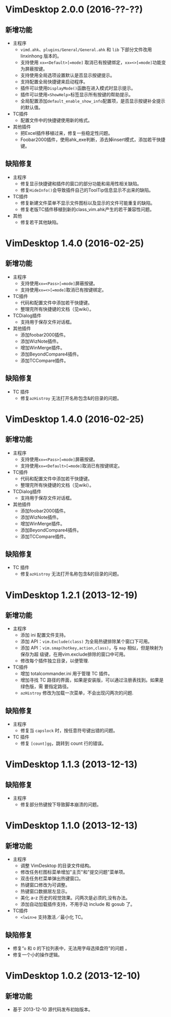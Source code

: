 VimDesktop 2.0.0 (2016-??-??)
=============================
新增功能
--------
- 主程序
    - `vimd.ahk`、`plugins/General/General.ahk` 和 `lib` 下部分文件改用 linxinhong 版本的。
    - 支持使用 `xx=<Default>[=mode]` 取消已有按键绑定，`xx=<>[=mode]`功能变为屏蔽按键。
    - 支持使用全局选项设置默认是否显示按键提示。
    - 支持配置全局快捷键来启动程序。
    - 插件可以使用`DisplayMode()`函数在进入模式时显示提示。
    - 插件可以使用`<ShowHelp>`标签显示所有按键的帮助提示。
    - 全局配置添加`default_enable_show_info`配置项，是否显示按键补全提示的默认值。
- TC插件
    - 配置文件中的快捷键使用新的格式。
- 其他插件
    - 把Excel插件移植过来，修复一些稳定性问题。
    - Foobar2000插件，使用ahk\_exe判断，添去掉insert模式，添加若干快捷键。

缺陷修复
--------
- 主程序
    - 修复显示快捷键和插件的窗口的部分功能和易用性相关缺陷。
    - 修复`HideInfo()`会导致插件自己的ToolTip信息显示不出来的缺陷。
- TC插件
    - 修复新建文件菜单不显示文件图标以及显示的文件可能重复的缺陷。
    - 修复老版TC插件移植到新的class\_vim.ahk产生的若干兼容性问题。
- 其他
    - 修复若干其他缺陷。

VimDesktop 1.4.0 (2016-02-25)
=============================
新增功能
--------
- 主程序
    - 支持使用`xx=<Pass>[=mode]`屏蔽按键。
    - 支持使用`xx=<>[=mode]`取消已有按键绑定。
- TC插件
    - 代码和配置文件中添加若干快捷键。
    - 整理完所有快捷键的文档（见wiki）。
- TCDialog插件
    - 支持用于保存文件对话框。
- 其他插件
    - 添加foobar2000插件。
    - 添加WizNote插件。
    - 增加WinMerge插件。
    - 添加BeyondCompare4插件。
    - 添加TCCompare插件。

缺陷修复
--------
- TC 插件
    - 修复`azHistroy` 无法打开名称包含&的目录的问题。

VimDesktop 1.4.0 (2016-02-25)
=============================
新增功能
--------
- 主程序
    - 支持使用`xx=<Pass>[=mode]`屏蔽按键。
    - 支持使用`xx=<Default>[=mode]`取消已有按键绑定。
- TC插件
    - 代码和配置文件中添加若干快捷键。
    - 整理完所有快捷键的文档（见wiki）。
- TCDialog插件
    - 支持用于保存文件对话框。
- 其他插件
    - 添加foobar2000插件。
    - 添加WizNote插件。
    - 增加WinMerge插件。
    - 添加BeyondCompare4插件。
    - 添加TCCompare插件。

缺陷修复
--------
- TC 插件
    - 修复`azHistroy` 无法打开名称包含&的目录的问题。

VimDesktop 1.2.1 (2013-12-19)
=============================
新增功能
--------
- 主程序
    - 添加 ini 配置文件支持。
    - 添加 API：`vim.Exclude(class)` 为全局热键排除某个窗口下可用。
    - 添加 API：`vim.smap(hotkey,action,class)`，与 `map` 相似，但是映射为保存为超
      级键，在用vim.exclude排除的窗口中可用。
    - 修改每个插件独立目录，以便管理.
- TC插件
    - 增加 totalcommander.ini 用于管理 TC 插件。
    - 增加寻找 TC 路径的界面，如果是安装版，可以通过注册表找到。如果是绿色版，需
      要指定路径。
    - `azHistroy` 修改为加载一次菜单，不会出现闪两次的问题.

缺陷修复
--------
- 主程序
    - 修复当 `capslock` 时，按任意符号键出错的问题。 
- TC 插件
    - 修复 `[count]gg`，跳转到 count 行的错误。 

VimDesktop 1.1.3 (2013-12-13)
=============================
缺陷修复
--------
- 主程序
    - 修复部分热键按下导致脚本崩溃的问题。

VimDesktop 1.1.0 (2013-12-13)
=============================
新增功能
--------
- 主程序
    - 调整 VimDesktop 的目录文件结构。
    - 修改任务栏图标菜单增加"主页"和"提交问题"菜单项。
    - 双击任务栏菜单弹出热键窗口。
    - 热键窗口修改为可调整。
    - 热键窗口数据居左显示。
    - 美化 a-z 历史的视觉效果。闪两次是必须的,没有办法。
    - 添加自动加载插件支持，不用手动 include 和 gosub 了。
- TC插件
    - `<lwin>e` 支持激活／最小化 TC。 

缺陷修复
--------
- 修复“`o` 和 `O` 的下拉列表中，无法用字母选择盘符”的问题 。
- 修复一个小的操作逻辑。

VimDesktop 1.0.2 (2013-12-10)
=============================
新增功能
--------
- 基于 2013-12-10 源代码发布初始版本。
